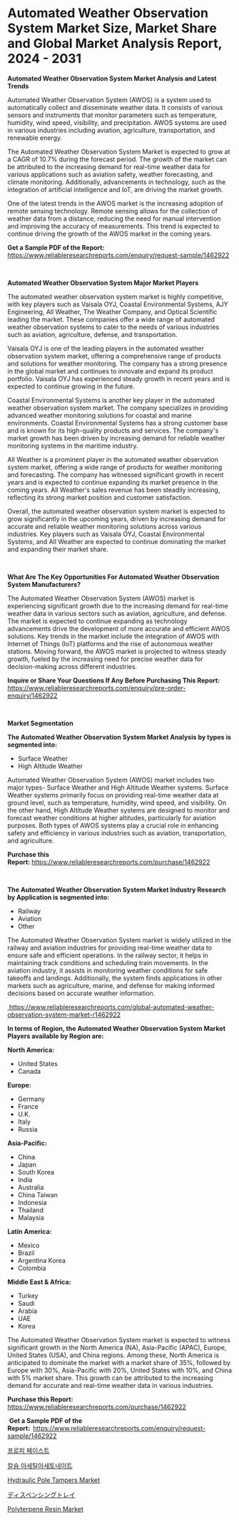 <p><h1>Automated Weather Observation System Market Size, Market Share and Global Market Analysis Report, 2024 - 2031</h1></p><p><strong>Automated Weather Observation System Market Analysis and Latest Trends</strong></p>
<p><p>Automated Weather Observation System (AWOS) is a system used to automatically collect and disseminate weather data. It consists of various sensors and instruments that monitor parameters such as temperature, humidity, wind speed, visibility, and precipitation. AWOS systems are used in various industries including aviation, agriculture, transportation, and renewable energy.</p><p>The Automated Weather Observation System Market is expected to grow at a CAGR of 10.7% during the forecast period. The growth of the market can be attributed to the increasing demand for real-time weather data for various applications such as aviation safety, weather forecasting, and climate monitoring. Additionally, advancements in technology, such as the integration of artificial intelligence and IoT, are driving the market growth.</p><p>One of the latest trends in the AWOS market is the increasing adoption of remote sensing technology. Remote sensing allows for the collection of weather data from a distance, reducing the need for manual intervention and improving the accuracy of measurements. This trend is expected to continue driving the growth of the AWOS market in the coming years.</p></p>
<p><strong>Get a Sample PDF of the Report:&nbsp;</strong> <a href="https://www.reliableresearchreports.com/enquiry/request-sample/1462922">https://www.reliableresearchreports.com/enquiry/request-sample/1462922</a></p>
<p>&nbsp;</p>
<p><strong>Automated Weather Observation System Major Market Players</strong></p>
<p><p>The automated weather observation system market is highly competitive, with key players such as Vaisala OYJ, Coastal Environmental Systems, AJY Engineering, All Weather, The Weather Company, and Optical Scientific leading the market. These companies offer a wide range of automated weather observation systems to cater to the needs of various industries such as aviation, agriculture, defense, and transportation.</p><p>Vaisala OYJ is one of the leading players in the automated weather observation system market, offering a comprehensive range of products and solutions for weather monitoring. The company has a strong presence in the global market and continues to innovate and expand its product portfolio. Vaisala OYJ has experienced steady growth in recent years and is expected to continue growing in the future.</p><p>Coastal Environmental Systems is another key player in the automated weather observation system market. The company specializes in providing advanced weather monitoring solutions for coastal and marine environments. Coastal Environmental Systems has a strong customer base and is known for its high-quality products and services. The company's market growth has been driven by increasing demand for reliable weather monitoring systems in the maritime industry.</p><p>All Weather is a prominent player in the automated weather observation system market, offering a wide range of products for weather monitoring and forecasting. The company has witnessed significant growth in recent years and is expected to continue expanding its market presence in the coming years. All Weather's sales revenue has been steadily increasing, reflecting its strong market position and customer satisfaction.</p><p>Overall, the automated weather observation system market is expected to grow significantly in the upcoming years, driven by increasing demand for accurate and reliable weather monitoring solutions across various industries. Key players such as Vaisala OYJ, Coastal Environmental Systems, and All Weather are expected to continue dominating the market and expanding their market share.</p></p>
<p>&nbsp;</p>
<p><strong>What Are The Key Opportunities For Automated Weather Observation System Manufacturers?</strong></p>
<p><p>The Automated Weather Observation System (AWOS) market is experiencing significant growth due to the increasing demand for real-time weather data in various sectors such as aviation, agriculture, and defense. The market is expected to continue expanding as technology advancements drive the development of more accurate and efficient AWOS solutions. Key trends in the market include the integration of AWOS with Internet of Things (IoT) platforms and the rise of autonomous weather stations. Moving forward, the AWOS market is projected to witness steady growth, fueled by the increasing need for precise weather data for decision-making across different industries.</p></p>
<p><strong>Inquire or Share Your Questions If Any Before Purchasing This Report:</strong> <a href="https://www.reliableresearchreports.com/enquiry/pre-order-enquiry/1462922">https://www.reliableresearchreports.com/enquiry/pre-order-enquiry/1462922</a></p>
<p>&nbsp;</p>
<p><strong>Market Segmentation</strong></p>
<p><strong>The Automated Weather Observation System Market Analysis by types is segmented into:</strong></p>
<p><ul><li>Surface Weather</li><li>High Altitude Weather</li></ul></p>
<p><p>Automated Weather Observation System (AWOS) market includes two major types- Surface Weather and High Altitude Weather systems. Surface Weather systems primarily focus on providing real-time weather data at ground level, such as temperature, humidity, wind speed, and visibility. On the other hand, High Altitude Weather systems are designed to monitor and forecast weather conditions at higher altitudes, particularly for aviation purposes. Both types of AWOS systems play a crucial role in enhancing safety and efficiency in various industries such as aviation, transportation, and agriculture.</p></p>
<p><strong>Purchase this Report:&nbsp;</strong><a href="https://www.reliableresearchreports.com/purchase/1462922">https://www.reliableresearchreports.com/purchase/1462922</a></p>
<p>&nbsp;</p>
<p><strong>The Automated Weather Observation System Market Industry Research by Application is segmented into:</strong></p>
<p><ul><li>Railway</li><li>Aviation</li><li>Other</li></ul></p>
<p><p>The Automated Weather Observation System market is widely utilized in the railway and aviation industries for providing real-time weather data to ensure safe and efficient operations. In the railway sector, it helps in maintaining track conditions and scheduling train movements. In the aviation industry, it assists in monitoring weather conditions for safe takeoffs and landings. Additionally, the system finds applications in other markets such as agriculture, marine, and defense for making informed decisions based on accurate weather information.</p></p>
<p><a href="https://www.reliableresearchreports.com/global-automated-weather-observation-system-market-r1462922">&nbsp;https://www.reliableresearchreports.com/global-automated-weather-observation-system-market-r1462922</a></p>
<p><strong>In terms of Region, the Automated Weather Observation System Market Players available by Region are:</strong></p>
<p>
    <p> <strong> North America: </strong>
        <ul>
            <li>United States</li>
            <li>Canada</li>
        </ul>
        </p> 
    <p> <strong> Europe: </strong>
        <ul>
            <li>Germany</li>
            <li>France</li>
            <li>U.K.</li>
            <li>Italy</li>
            <li>Russia</li>
        </ul>
        </p> 
    <p> <strong> Asia-Pacific: </strong>
        <ul>
            <li>China</li>
            <li>Japan</li>
            <li>South Korea</li>
            <li>India</li>
            <li>Australia</li>
            <li>China Taiwan</li>
            <li>Indonesia</li>
            <li>Thailand</li>
            <li>Malaysia</li>
        </ul>
        </p> 
    <p> <strong> Latin America: </strong>
        <ul>
            <li>Mexico</li>
            <li>Brazil</li>
            <li>Argentina Korea</li>
            <li>Colombia</li>
        </ul>
        </p> 
    <p> <strong> Middle East & Africa: </strong>
        <ul>
            <li>Turkey</li>
            <li>Saudi</li>
            <li>Arabia</li>
            <li>UAE</li>
            <li>Korea</li>
        </ul>
    </p>
    </p>
<p><p>The Automated Weather Observation System market is expected to witness significant growth in the North America (NA), Asia-Pacific (APAC), Europe, United States (USA), and China regions. Among these, North America is anticipated to dominate the market with a market share of 35%, followed by Europe with 30%, Asia-Pacific with 20%, United States with 10%, and China with 5% market share. This growth can be attributed to the increasing demand for accurate and real-time weather data in various industries.</p></p>
<p><strong>Purchase this Report: </strong><a href="https://www.reliableresearchreports.com/purchase/1462922">https://www.reliableresearchreports.com/purchase/1462922</a></p>
<p>&nbsp;<strong>Get a Sample PDF of the Report:&nbsp;&nbsp;</strong><a href="https://www.reliableresearchreports.com/enquiry/request-sample/1462922">https://www.reliableresearchreports.com/enquiry/request-sample/1462922</a></p>
<p><strong></strong></p>
<p><p><a href="https://medium.com/@jordanilliamson678678_12326/2024%EB%85%84%EB%B6%80%ED%84%B0-2031%EB%85%84%EA%B9%8C%EC%A7%80-prophy-paste-%EC%8B%9C%EC%9E%A5-%EC%A0%90%EC%9C%A0%EC%9C%A8-%EB%B3%80%ED%99%94-%EB%B0%8F-%EC%8B%9C%EC%9E%A5-%EC%84%B1%EC%9E%A5-%ED%8A%B8%EB%A0%8C%EB%93%9C-0d28fee0ef77">프로피 페이스트</a></p><p><a href="https://medium.com/@jerrodhilll/%EC%B9%BC%EC%8A%98-%EC%95%84%EC%84%B8%ED%8B%B8%EC%95%84%EC%84%B8%ED%86%A0%EB%84%A4%EC%9D%B4%ED%8A%B8-%EC%8B%9C%EC%9E%A5-%EC%8B%9C%EC%9E%A5-%EC%A0%90%EC%9C%A0%EC%9C%A8-%EC%8B%9C%EC%9E%A5-%EB%8F%99%ED%96%A5-%EB%B0%8F-%EB%AF%B8%EB%9E%98-%EC%84%B1%EC%9E%A5-%ED%83%90%EC%83%89-61c7562e3d96">칼슘 아세틸아세토네이트</a></p><p><a href="https://github.com/yemakinde/Market-Research-Report-List-2/blob/main/hydraulic-pole-tampers-market.md">Hydraulic Pole Tampers Market</a></p><p><a href="https://github.com/ppmazlotr77499/Market-Research-Report-List-1/blob/main/337751030742.md">ディスペンシングトレイ</a></p><p><a href="https://www.linkedin.com/pulse/polyterpene-resin-market-research-report-key-successful-business-jsxef?trackingId=z%2BoiR76Dh5cKbwy59SHEXQ%3D%3D">Polyterpene Resin Market</a></p></p>